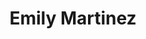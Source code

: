 ---
layout: employee
skillsid: 9
title: 'Emily Martinez'
permalink: /employees/:title 
location: 'Los Angeles'
position: 'Vice President Data'
availability: 9
internal: false
categories: 
- employees
phoneNumber: 555-555-5555
email: email@gmail.com
manage: false
---